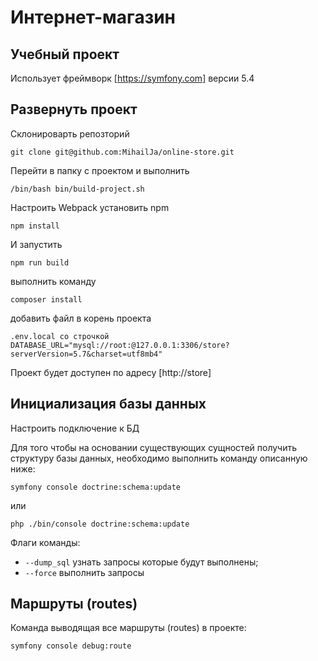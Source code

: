 # Интернет-магазин
## Учебный проект

Использует фреймворк [https://symfony.com] версии 5.4

## Развернуть проект 

Склонироварть репозторий 
``` 
git clone git@github.com:MihailJa/online-store.git
```
Перейти в папку с проектом и выполнить 
```
/bin/bash bin/build-project.sh
```
Настроить Webpack установить npm
```
npm install
```
И запустить
```
npm run build
```
выполнить команду
```
composer install
```
добавить файл в корень проекта 
```
.env.local со строчкой DATABASE_URL="mysql://root:@127.0.0.1:3306/store?serverVersion=5.7&charset=utf8mb4"
```


Проект будет доступен по адресу [http://store]

## Инициализация базы данных

Настроить подключение к БД

Для того чтобы на основании существующих сущностей получить структуру базы данных, необходимо выполнить команду описанную ниже:

``` 
symfony console doctrine:schema:update
```
или
``` 
php ./bin/console doctrine:schema:update
```
Флаги команды:
- `--dump_sql` узнать запросы которые будут выполнены;
- `--force` выполнить запросы

## Маршруты (routes)

Команда выводящая все маршруты (routes) в проекте:

``` 
symfony console debug:route
```

